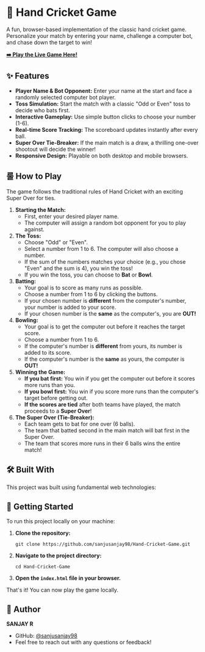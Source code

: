 # 🏏 Hand Cricket Game

A fun, browser-based implementation of the classic hand cricket game. Personalize your match by entering your name, challenge a computer bot, and chase down the target to win\!

[**➡️ Play the Live Game Here\!**](https://sanjusanjay98.github.io/Hand-Cricket-Game/)

## ✨ Features

  * **Player Name & Bot Opponent:** Enter your name at the start and face a randomly selected computer bot player.
  * **Toss Simulation:** Start the match with a classic "Odd or Even" toss to decide who bats first.
  * **Interactive Gameplay:** Use simple button clicks to choose your number (1-6).
  * **Real-time Score Tracking:** The scoreboard updates instantly after every ball.
  * **Super Over Tie-Breaker:** If the main match is a draw, a thrilling one-over shootout will decide the winner\!
  * **Responsive Design:** Playable on both desktop and mobile browsers.

## 룰 How to Play

The game follows the traditional rules of Hand Cricket with an exciting Super Over for ties.

1.  **Starting the Match:**
      * First, enter your desired player name.
      * The computer will assign a random bot opponent for you to play against.
2.  **The Toss:**
      * Choose "Odd" or "Even".
      * Select a number from 1 to 6. The computer will also choose a number.
      * If the sum of the numbers matches your choice (e.g., you chose "Even" and the sum is 4), you win the toss\!
      * If you win the toss, you can choose to **Bat** or **Bowl**.
3.  **Batting:**
      * Your goal is to score as many runs as possible.
      * Choose a number from 1 to 6 by clicking the buttons.
      * If your chosen number is **different** from the computer's number, your number is added to your score.
      * If your chosen number is the **same** as the computer's, you are **OUT\!**
4.  **Bowling:**
      * Your goal is to get the computer out before it reaches the target score.
      * Choose a number from 1 to 6.
      * If the computer's number is **different** from yours, its number is added to its score.
      * If the computer's number is the **same** as yours, the computer is **OUT\!**
5.  **Winning the Game:**
      * **If you bat first:** You win if you get the computer out before it scores more runs than you.
      * **If you bowl first:** You win if you score more runs than the computer's target before getting out.
      * **If the scores are tied** after both teams have played, the match proceeds to a **Super Over**\!
6.  **The Super Over (Tie-Breaker):**
      * Each team gets to bat for one over (6 balls).
      * The team that batted second in the main match will bat first in the Super Over.
      * The team that scores more runs in their 6 balls wins the entire match\!

## 🛠️ Built With

This project was built using fundamental web technologies:

## 🚀 Getting Started

To run this project locally on your machine:

1.  **Clone the repository:**
    ```
    git clone https://github.com/sanjusanjay98/Hand-Cricket-Game.git
    ```
2.  **Navigate to the project directory:**
    ```
    cd Hand-Cricket-Game
    ```
3.  **Open the `index.html` file in your browser.**

That's it\! You can now play the game locally.

## 👤 Author

**SANJAY R**

  * GitHub: [@sanjusanjay98](https://github.com/sanjusanjay98)
  * Feel free to reach out with any questions or feedback\!
